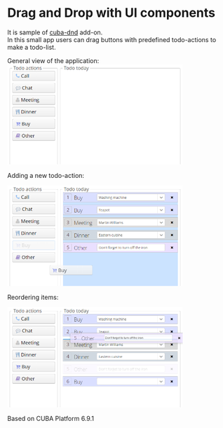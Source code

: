 # Drag and Drop with UI components

It is sample of [cuba-dnd](https://github.com/cuba-platform/cuba-dnd) add-on.  
In this small app users can drag buttons with predefined todo-actions to make a todo-list.

General view of the application:  
<img src="https://raw.githubusercontent.com/cuba-platform/sample-components-dragdrop/master/screenshots/1-General-view.png" width="400" alt="General view of application">

Adding a new todo-action:

<img src="https://raw.githubusercontent.com/cuba-platform/sample-components-dragdrop/master/screenshots/2-Adding-new-to-do-action.png" width="400" alt="Adding new to-do-action">

Reordering items:  

<img src="https://raw.githubusercontent.com/cuba-platform/sample-components-dragdrop/master/screenshots/3-Reordering-items.png" width="400" alt="Reordering items">

Based on CUBA Platform 6.9.1
